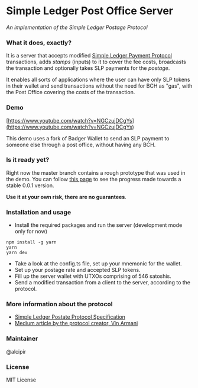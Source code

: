 # Simple Ledger Post Office Server
_An implementation of the Simple Ledger Postage Protocol_

### What it does, exactly?
It is a server that accepts modified [Simple Ledger Payment Protocol](https://github.com/simpleledger/slp-specifications/blob/master/slp-payment-protocol.md) transactions, adds _stamps_ (inputs) to it to cover the
fee costs, broadcasts the transaction and optionally takes SLP payments for the _postage_.

It enables all sorts of applications where the user can have only SLP tokens in their wallet and send transactions without the need for BCH as "gas", with the Post Office covering the costs of the transaction.

### Demo
[https://www.youtube.com/watch?v=NGCzujDCgYs](https://www.youtube.com/watch?v=NGCzujDCgYs)

This demo uses a fork of Badger Wallet to send an SLP payment to someone else through a post office, without having any BCH.

### Is it ready yet?
Right now the master branch contains a rough prototype that was used in the demo. 
You can follow [this page](https://github.com/TOKENLAND/simpleledger-post-office-server/projects/1) to see the progress made towards a stable 0.0.1 version.

**Use it at your own risk, there are no guarantees**.

### Installation and usage

- Install the required packages and run the server (development mode only for now)

```
npm install -g yarn
yarn
yarn dev
```

- Take a look at the config.ts file, set up your mnemonic for the wallet.
- Set up your postage rate and accepted SLP tokens.
- Fill up the server wallet with UTXOs comprising of 546 satoshis.
- Send a modified transaction from a client to the server, according to the protocol.

### More information about the protocol

- [Simple Ledger Postate Protocol Specification](https://github.com/simpleledger/slp-specifications/blob/master/slp-postage-protocol.md)
- [Medium article by the protocol creator, Vin Armani](https://medium.com/@vinarmani/simple-ledger-postage-protocol-enabling-a-true-slp-token-ecosystem-on-bitcoin-cash-f960a58c16c4)

### Maintainer

@alcipir

### License

MIT License
